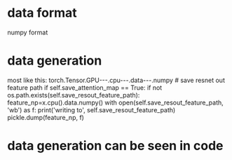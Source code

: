 # data format
numpy format

# data generation

most like this:
torch.Tensor.GPU---.cpu---.data---.numpy
        # save resnet out feature path
        if self.save_attention_map == True:
            if not os.path.exists(self.save_resout_feature_path):
                feature_np=x.cpu().data.numpy()
                with open(self.save_resout_feature_path, 'wb') as f:
                    print('writing to', self.save_resout_feature_path)
                    pickle.dump(feature_np, f)

# data generation can be seen in code
